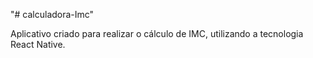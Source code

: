 "# calculadora-Imc" 

Aplicativo criado para realizar o cálculo de IMC, utilizando a tecnologia React Native.
